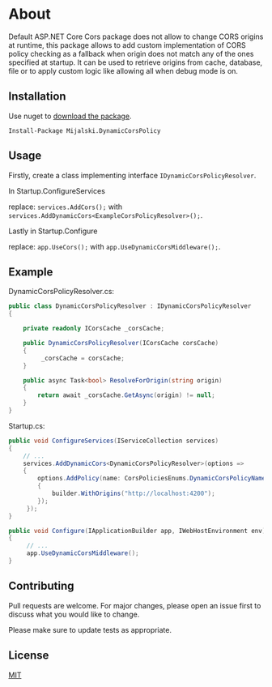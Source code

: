 # About

Default ASP.NET Core Cors package does not allow to change CORS origins at runtime, this package allows to add custom implementation of CORS policy checking as a fallback when origin does not match any of the ones specified at startup. It can be used to retrieve origins from cache, database, file or to apply custom logic like allowing all when debug mode is on.

## Installation

Use nuget to [download the package](https://www.nuget.org/packages/Mijalski.DynamicCorsPolicy).

```PM
Install-Package Mijalski.DynamicCorsPolicy
```

## Usage

Firstly, create a class implementing interface `IDynamicCorsPolicyResolver`.

In Startup.ConfigureServices

replace: `services.AddCors();` with `services.AddDynamicCors<ExampleCorsPolicyResolver>();`.

Lastly in Startup.Configure

replace: `app.UseCors();` with `app.UseDynamicCorsMiddleware();`.

## Example

DynamicCorsPolicyResolver.cs:
```csharp
public class DynamicCorsPolicyResolver : IDynamicCorsPolicyResolver
{

    private readonly ICorsCache _corsCache;

    public DynamicCorsPolicyResolver(ICorsCache corsCache)
    {
         _corsCache = corsCache;
    }

    public async Task<bool> ResolveForOrigin(string origin)
    {
        return await _corsCache.GetAsync(origin) != null;
    }
}

```

Startup.cs:
```csharp
public void ConfigureServices(IServiceCollection services)
{
    // ...
    services.AddDynamicCors<DynamicCorsPolicyResolver>(options =>
    {
        options.AddPolicy(name: CorsPoliciesEnums.DynamicCorsPolicyName, builder =>
        {
            builder.WithOrigins("http://localhost:4200");
        });
     });
}

public void Configure(IApplicationBuilder app, IWebHostEnvironment env)
{
     // ...
     app.UseDynamicCorsMiddleware();
}
```

## Contributing
Pull requests are welcome. For major changes, please open an issue first to discuss what you would like to change.

Please make sure to update tests as appropriate.

## License
[MIT](https://choosealicense.com/licenses/mit/)
